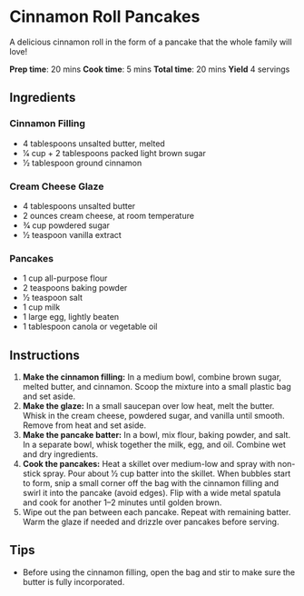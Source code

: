 # Cinnamon Roll Pancakes

A delicious cinnamon roll in the form of a pancake that the whole family will love!

**Prep time**: 20 mins
**Cook time**: 5 mins 
**Total time**: 20 mins
**Yield** 4 servings

## Ingredients

### Cinnamon Filling
- 4 tablespoons unsalted butter, melted  
- 1⁄4 cup + 2 tablespoons packed light brown sugar  
- 1⁄2 tablespoon ground cinnamon  

### Cream Cheese Glaze
- 4 tablespoons unsalted butter  
- 2 ounces cream cheese, at room temperature  
- 3⁄4 cup powdered sugar  
- 1⁄2 teaspoon vanilla extract  

### Pancakes
- 1 cup all-purpose flour  
- 2 teaspoons baking powder  
- 1⁄2 teaspoon salt  
- 1 cup milk  
- 1 large egg, lightly beaten  
- 1 tablespoon canola or vegetable oil  

## Instructions

1. **Make the cinnamon filling:** In a medium bowl, combine brown sugar, melted butter, and cinnamon. Scoop the mixture into a small plastic bag and set aside.  
2. **Make the glaze:** In a small saucepan over low heat, melt the butter. Whisk in the cream cheese, powdered sugar, and vanilla until smooth. Remove from heat and set aside.  
3. **Make the pancake batter:** In a bowl, mix flour, baking powder, and salt. In a separate bowl, whisk together the milk, egg, and oil. Combine wet and dry ingredients.  
4. **Cook the pancakes:** Heat a skillet over medium-low and spray with non-stick spray. Pour about 1⁄2 cup batter into the skillet. When bubbles start to form, snip a small corner off the bag with the cinnamon filling and swirl it into the pancake (avoid edges). Flip with a wide metal spatula and cook for another 1–2 minutes until golden brown.  
5. Wipe out the pan between each pancake. Repeat with remaining batter. Warm the glaze if needed and drizzle over pancakes before serving.  

## Tips

- Before using the cinnamon filling, open the bag and stir to make sure the butter is fully incorporated.
